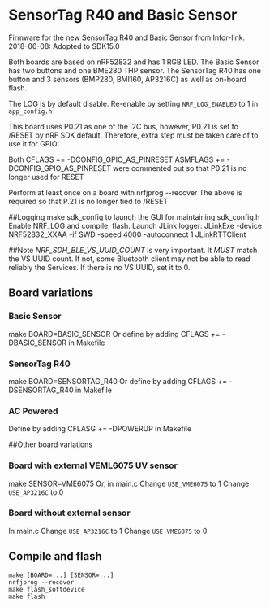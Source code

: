 # SensorTag R40 and Basic Sensor
Firmware for the new SensorTag R40 and Basic Sensor from Infor-link.
2018-06-08: Adopted to SDK15.0

Both boards are based on nRF52832 and has 1 RGB LED. The Basic Sensor has two buttons and one BME280 THP sensor. The SensorTag R40 has one button and 3 sensors (BMP280, BMI160, AP3216C) as well as on-board flash.

The LOG is by default disable. Re-enable by setting `NRF_LOG_ENABLED` to 1 in `app_config.h`

This board uses P0.21 as one of the I2C bus, however, P0.21 is set to /RESET by nRF SDK default. Therefore, extra step must be taken care of to use it for GPIO:

Both
    CFLAGS += -DCONFIG_GPIO_AS_PINRESET
    ASMFLAGS += -DCONFIG_GPIO_AS_PINRESET
were commented out so that P0.21 is no longer used for RESET

Perform at least once on a board with
    nrfjprog --recover
The above is required so that P.21 is no longer tied to /RESET

##Logging
make sdk_config to launch the GUI for maintaining sdk_config.h
Enable NRF_LOG and compile, flash.
Launch JLink logger:
JLinkExe -device NRF52832_XXAA -if SWD -speed 4000 -autoconnect 1
JLinkRTTClient


##Note
_NRF_SDH_BLE_VS_UUID_COUNT_ is very important. It *MUST* match the VS UUID count. If not, some Bluetooth client may not be able to read reliably the Services. If there is no VS UUID, set it to 0.

## Board variations

### Basic Sensor
make BOARD=BASIC_SENSOR
Or define by adding CFLAGS += -DBASIC_SENSOR in Makefile

### SensorTag R40
make BOARD=SENSORTAG_R40
Or define by adding CFLAGS += -DSENSORTAG_R40 in Makefile

### AC Powered
Define by adding CFLASG += -DPOWERUP in Makefile


##Other board variations

### Board with external VEML6075 UV sensor
make SENSOR=VME6075
Or, in main.c
Change `USE_VME6075` to 1
Change `USE_AP3216C` to 0

### Board without external sensor

In main.c
Change `USE_AP3216C` to 1
Change `USE_VME6075` to 0

## Compile and flash
```cd pca10040/s132/armgcc
make [BOARD=...] [SENSOR=...]
nrfjprog --recover
make flash_softdevice
make flash
```


